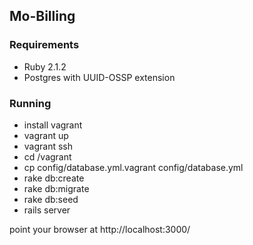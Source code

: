 ## Mo-Billing

### Requirements

* Ruby 2.1.2
* Postgres with UUID-OSSP extension

### Running

* install vagrant
* vagrant up
* vagrant ssh
* cd /vagrant
* cp config/database.yml.vagrant config/database.yml
* rake db:create
* rake db:migrate
* rake db:seed
* rails server

point your browser at http://localhost:3000/